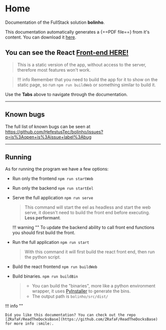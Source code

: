 # Home

Documentation of the FullStack solution **bolinho**.

This documentation automatically generates a {==PDF file==} from it's content. You can download it [here](https://github.com/HefestusTec/bolinho/raw/gh-pages/pdf/document.pdf).

## You can see the React [Front-end HERE!](https://hefestustec.github.io/bolinho/build/)
> This is a static version of the app, without access to the server, therefore most features won't work.

> !!! info
    Remember that you need to build the app for it to show on the static page, so run `npm run buildWeb` or something similar to build it.



Use the **Tabs** above to navigate through the documentation.

___

## Known bugs
The full list of known bugs can be seen at <https://github.com/HefestusTec/bolinho/issues?q=is%3Aopen+is%3Aissue+label%3Abug>
___

## Running

As for running the program we have a few options:

* Run only the frontend `npm run startWeb`

* Run only the backend `npm run startEel`

* Serve the full application `npm run serve`
    
    > This command will start the eel as headless and start the web serve, it doesn't need to build the front end before executing. **Less performant**.
    
    !!! warning ""
        To update the backend ability to call front end functions you should first build the front.

* Run the full application `npm run start`
    
    > With this command it will first build the react front end, then run the python script.

* Build the react frontend `npm run buildWeb`

* Build binaries. `npm run buildBin`

    > * You can build the "binaries", more like a python environment wrapper, it uses [PyInstaller](https://pyinstaller.org/en/stable/) to generate the bins.
    > * The output path is `bolinho/src/dist/`

!!! info ""

    Did you like this documentation? You can check out the repo [ZRafaF/ReadTheDocksBase](https://github.com/ZRafaF/ReadTheDocksBase) for more info :smile:.